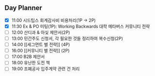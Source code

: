 ## Day Planner
- [x] 11:00 시드팁스 회계감사비 비용처리(1P → 2P)
- [x] 11:30 Ex & PO 미팅(1P): Working Backwards 대학 메타버스 커뮤니티 전략
- [ ] 12:00 산디과 & 아싳 제안서(2P)
- [ ] 13:00 민간주도 신청서, 각 필요한 것들 정리하여 복수신청(2P)
- [ ] 14:00 [[세그먼트 별 전략]] (4P)
- [ ] 16:00 [[커뮤니티 별 전략]] (2P)
- [ ] 17:00 B2B 제안서
- [ ] 18:00 유난한 도전 책
- [ ] 19:00 조폐공사 입주계약 관련 건 처리